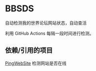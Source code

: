 # BBSDS

自动检测我的世界论坛网站状态，自动查活

利用 GitHub Actions 每隔一段时间进行检测。

## 依赖/引用的项目

[PingWebSite](https://github.com/SeriaWei/PingWebSite) 检测网站是否在线
